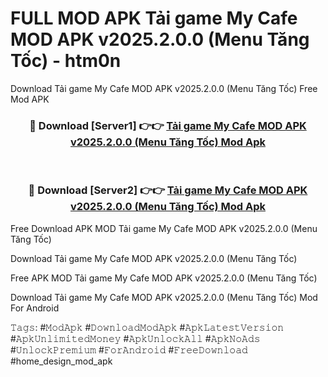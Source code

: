 # FULL MOD APK Tải game My Cafe MOD APK v2025.2.0.0 (Menu Tăng Tốc) - htm0n
Download Tải game My Cafe MOD APK v2025.2.0.0 (Menu Tăng Tốc) Free Mod APK

<div align="center">
<h3>🔴 Download [Server1] 👉👉 <a href="https://apk-comot.site?title=Tải_game_My_Cafe_MOD_APK_v2025.2.0.0_(Menu_Tăng_Tốc)">Tải game My Cafe MOD APK v2025.2.0.0 (Menu Tăng Tốc) Mod Apk</a></h3><br>

<h3>🔴 Download [Server2] 👉👉 <a href="https://apk-comot.site?title=Tải_game_My_Cafe_MOD_APK_v2025.2.0.0_(Menu_Tăng_Tốc)">Tải game My Cafe MOD APK v2025.2.0.0 (Menu Tăng Tốc) Mod Apk</a></h3>
</div>


Free Download APK MOD Tải game My Cafe MOD APK v2025.2.0.0 (Menu Tăng Tốc)

Download Tải game My Cafe MOD APK v2025.2.0.0 (Menu Tăng Tốc) 

Free APK MOD Tải game My Cafe MOD APK v2025.2.0.0 (Menu Tăng Tốc) 

Download Tải game My Cafe MOD APK v2025.2.0.0 (Menu Tăng Tốc) Mod For Android

𝚃𝚊𝚐𝚜: #𝙼𝚘𝚍𝙰𝚙𝚔 #𝙳𝚘𝚠𝚗𝚕𝚘𝚊𝚍𝙼𝚘𝚍𝙰𝚙𝚔 #𝙰𝚙𝚔𝙻𝚊𝚝𝚎𝚜𝚝𝚅𝚎𝚛𝚜𝚒𝚘𝚗 #𝙰𝚙𝚔𝚄𝚗𝚕𝚒𝚖𝚒𝚝𝚎𝚍𝙼𝚘𝚗𝚎𝚢 #𝙰𝚙𝚔𝚄𝚗𝚕𝚘𝚌𝚔𝙰𝚕𝚕 #𝙰𝚙𝚔𝙽𝚘𝙰𝚍𝚜 #𝚄𝚗𝚕𝚘𝚌𝚔𝙿𝚛𝚎𝚖𝚒𝚞𝚖 #𝙵𝚘𝚛𝙰𝚗𝚍𝚛𝚘𝚒𝚍 #𝙵𝚛𝚎𝚎𝙳𝚘𝚠𝚗𝚕𝚘𝚊𝚍 #home_design_mod_apk
